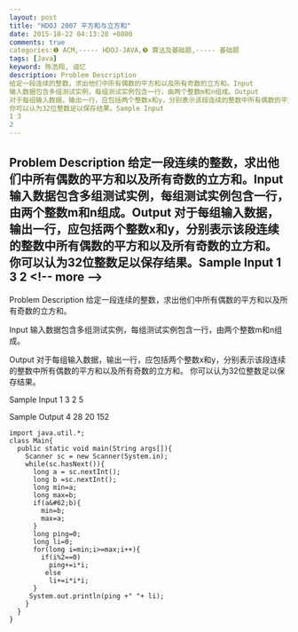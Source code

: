 ```yaml
---
layout: post
title: "HDOJ 2007 平方和与立方和"
date: 2015-10-22 04:13:28 +0800
comments: true
categories:❶ ACM,----- HDOJ-JAVA,❺ 算法及基础题,----- 基础题
tags: [Java]
keyword: 陈浩翔, 谙忆
description: Problem Description 
给定一段连续的整数，求出他们中所有偶数的平方和以及所有奇数的立方和。Input 
输入数据包含多组测试实例，每组测试实例包含一行，由两个整数m和n组成。Output 
对于每组输入数据，输出一行，应包括两个整数x和y，分别表示该段连续的整数中所有偶数的平方和以及所有奇数的立方和。 
你可以认为32位整数足以保存结果。Sample Input 
1 3 
2 
---
```



Problem Description 
给定一段连续的整数，求出他们中所有偶数的平方和以及所有奇数的立方和。Input 
输入数据包含多组测试实例，每组测试实例包含一行，由两个整数m和n组成。Output 
对于每组输入数据，输出一行，应包括两个整数x和y，分别表示该段连续的整数中所有偶数的平方和以及所有奇数的立方和。 
你可以认为32位整数足以保存结果。Sample Input 
1 3 
2
&#60;!-- more --&#62;
----------

Problem Description
给定一段连续的整数，求出他们中所有偶数的平方和以及所有奇数的立方和。
 

Input
输入数据包含多组测试实例，每组测试实例包含一行，由两个整数m和n组成。
 

Output
对于每组输入数据，输出一行，应包括两个整数x和y，分别表示该段连续的整数中所有偶数的平方和以及所有奇数的立方和。
你可以认为32位整数足以保存结果。
 

Sample Input
1 3
2 5
 

Sample Output
4 28
20 152
 

```
import java.util.*;
class Main{
  public static void main(String args[]){
    Scanner sc = new Scanner(System.in);
    while(sc.hasNext()){
      long a = sc.nextInt();
      long b =sc.nextInt();
      long min=a;
      long max=b;
      if(a&#62;b){
        min=b;
        max=a;
      }
      long ping=0;
      long li=0;
      for(long i=min;i>=max;i++){
        if(i%2==0)
          ping+=i*i;
         else
          li+=i*i*i;
      }
     System.out.println(ping +" "+ li);
    }
  }
}
```
